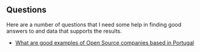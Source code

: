 ## Questions

Here are a number of questions that I need some help in finding good answers to and data that supports the results.

* [What are good examples of Open Source companies based in Portugal](PT-open-source-companies.md)
